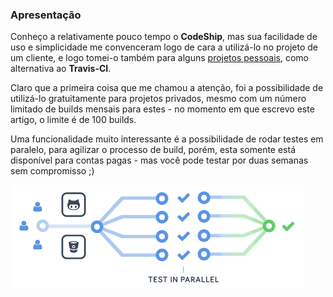 ### <a name="apresentacao"></a> Apresentação

Conheço a relativamente pouco tempo o **CodeShip**, mas sua facilidade de uso e simplicidade me convenceram logo de cara a
utilizá-lo no projeto de um cliente, e logo tomei-o também para alguns [projetos pessoais](https://github.com/mrprompt), como
alternativa ao **Travis-CI**.

Claro que a primeira coisa que me chamou a atenção, foi a possibilidade de utilizá-lo gratuitamente para projetos privados,
mesmo com um número limitado de builds mensais para estes - no momento em que escrevo este artigo, o limite é de 100 builds.

Uma funcionalidade muito interessante é a possibilidade de rodar testes em paralelo, para agilizar o processo de build, porém, esta
somente está disponível para contas pagas - mas você pode testar por duas semanas sem compromisso ;)

<img src="assets/codeship-parallelci.png" class="img img-responsive" alt="Codeship - Paralell Build" title="Codeship - Parallel">
